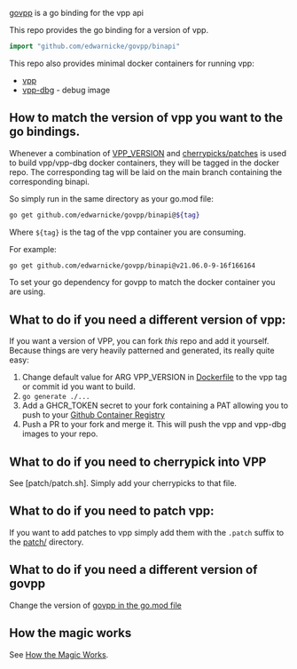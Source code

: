 [govpp](https://github.com/FDio/govpp/blob/master/README.md) is a go binding for the vpp api

This repo provides the go binding for a version of vpp.

```go
import "github.com/edwarnicke/govpp/binapi"
```

This repo also provides minimal docker containers for running vpp:

- [vpp](https://github.com/users/edwarnicke/packages/container/package/govpp%2Fvpp)
- [vpp-dbg](https://github.com/users/edwarnicke/packages/container/package/govpp%2Fvpp) - debug image

## How to match the version of vpp you want to the go bindings.

Whenever a combination of [VPP_VERSION](https://github.com/edwarnicke/govpp/blob/e0e3b4843cf510bccc6e6a6eac43729a5e5fa42f/Dockerfile#L1)
and [cherrypicks/patches](https://github.com/edwarnicke/govpp/blob/e0e3b4843cf510bccc6e6a6eac43729a5e5fa42f/patch/patch.sh) is used to build vpp/vpp-dbg docker containers,
they will be tagged in the docker repo.  The corresponding tag will be laid on the main branch containing the corresponding
binapi.

So simply run in the same directory as your go.mod file:

```bash
go get github.com/edwarnicke/govpp/binapi@${tag}
```

Where `${tag}` is the tag of the vpp container you are consuming.

For example:

```bash
go get github.com/edwarnicke/govpp/binapi@v21.06.0-9-16f166164
```

To set your go dependency for govpp to match the docker container you are using.

## What to do if you need a different version of vpp:

If you want a version of VPP, you can fork *this* repo and add it yourself.
Because things are very heavily patterned and generated, its really quite easy:

1. Change default value for ARG VPP_VERSION in [Dockerfile](https://github.com/edwarnicke/govpp/blob/main/Dockerfile#L1) to the vpp tag or commit id you want to build.
2. ```go generate ./...```
3. Add a GHCR_TOKEN secret to your fork containing a PAT allowing you to push to your [Github Container Registry](https://docs.github.com/en/free-pro-team@latest/packages/managing-container-images-with-github-container-registry/pushing-and-pulling-docker-images)
4. Push a PR to your fork and merge it.  This will push the vpp and vpp-dbg images to your repo.

## What to do if you need to cherrypick into VPP

See [patch/patch.sh].  Simply add your cherrypicks to that file.

## What to do if you need to patch vpp:

If you want to add patches to vpp simply add them with the `.patch` suffix to the [patch/](https://github.com/edwarnicke/govpp/blob/main/patch/) directory.

## What to do if you need a different version of govpp

Change the version of [govpp in the go.mod file](https://github.com/edwarnicke/govpp/blob/main/go.mod#L5)

## How the magic works ##

See [How the Magic Works](https://github.com/edwarnicke/govpp/issues/16).


